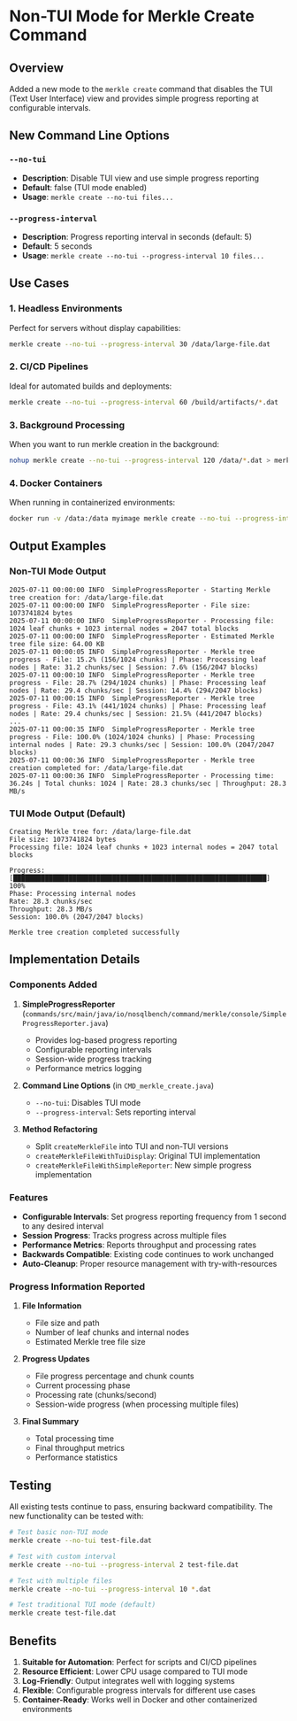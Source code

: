 # Non-TUI Mode for Merkle Create Command

## Overview
Added a new mode to the `merkle create` command that disables the TUI (Text User Interface) view and provides simple progress reporting at configurable intervals.

## New Command Line Options

### `--no-tui`
- **Description**: Disable TUI view and use simple progress reporting
- **Default**: false (TUI mode enabled)
- **Usage**: `merkle create --no-tui files...`

### `--progress-interval`
- **Description**: Progress reporting interval in seconds (default: 5)
- **Default**: 5 seconds
- **Usage**: `merkle create --no-tui --progress-interval 10 files...`

## Use Cases

### 1. Headless Environments
Perfect for servers without display capabilities:
```bash
merkle create --no-tui --progress-interval 30 /data/large-file.dat
```

### 2. CI/CD Pipelines
Ideal for automated builds and deployments:
```bash
merkle create --no-tui --progress-interval 60 /build/artifacts/*.dat
```

### 3. Background Processing
When you want to run merkle creation in the background:
```bash
nohup merkle create --no-tui --progress-interval 120 /data/*.dat > merkle.log 2>&1 &
```

### 4. Docker Containers
When running in containerized environments:
```bash
docker run -v /data:/data myimage merkle create --no-tui --progress-interval 15 /data/*.dat
```

## Output Examples

### Non-TUI Mode Output
```
2025-07-11 00:00:00 INFO  SimpleProgressReporter - Starting Merkle tree creation for: /data/large-file.dat
2025-07-11 00:00:00 INFO  SimpleProgressReporter - File size: 1073741824 bytes
2025-07-11 00:00:00 INFO  SimpleProgressReporter - Processing file: 1024 leaf chunks + 1023 internal nodes = 2047 total blocks
2025-07-11 00:00:00 INFO  SimpleProgressReporter - Estimated Merkle tree file size: 64.00 KB
2025-07-11 00:00:05 INFO  SimpleProgressReporter - Merkle tree progress - File: 15.2% (156/1024 chunks) | Phase: Processing leaf nodes | Rate: 31.2 chunks/sec | Session: 7.6% (156/2047 blocks)
2025-07-11 00:00:10 INFO  SimpleProgressReporter - Merkle tree progress - File: 28.7% (294/1024 chunks) | Phase: Processing leaf nodes | Rate: 29.4 chunks/sec | Session: 14.4% (294/2047 blocks)
2025-07-11 00:00:15 INFO  SimpleProgressReporter - Merkle tree progress - File: 43.1% (441/1024 chunks) | Phase: Processing leaf nodes | Rate: 29.4 chunks/sec | Session: 21.5% (441/2047 blocks)
...
2025-07-11 00:00:35 INFO  SimpleProgressReporter - Merkle tree progress - File: 100.0% (1024/1024 chunks) | Phase: Processing internal nodes | Rate: 29.3 chunks/sec | Session: 100.0% (2047/2047 blocks)
2025-07-11 00:00:36 INFO  SimpleProgressReporter - Merkle tree creation completed for: /data/large-file.dat
2025-07-11 00:00:36 INFO  SimpleProgressReporter - Processing time: 36.24s | Total chunks: 1024 | Rate: 28.3 chunks/sec | Throughput: 28.3 MB/s
```

### TUI Mode Output (Default)
```
Creating Merkle tree for: /data/large-file.dat
File size: 1073741824 bytes
Processing file: 1024 leaf chunks + 1023 internal nodes = 2047 total blocks

Progress: [████████████████████████████████████████████████████████████████] 100%
Phase: Processing internal nodes
Rate: 28.3 chunks/sec
Throughput: 28.3 MB/s
Session: 100.0% (2047/2047 blocks)

Merkle tree creation completed successfully
```

## Implementation Details

### Components Added

1. **SimpleProgressReporter** (`commands/src/main/java/io/nosqlbench/command/merkle/console/SimpleProgressReporter.java`)
   - Provides log-based progress reporting
   - Configurable reporting intervals
   - Session-wide progress tracking
   - Performance metrics logging

2. **Command Line Options** (in `CMD_merkle_create.java`)
   - `--no-tui`: Disables TUI mode
   - `--progress-interval`: Sets reporting interval

3. **Method Refactoring**
   - Split `createMerkleFile` into TUI and non-TUI versions
   - `createMerkleFileWithTuiDisplay`: Original TUI implementation
   - `createMerkleFileWithSimpleReporter`: New simple progress implementation

### Features

- **Configurable Intervals**: Set progress reporting frequency from 1 second to any desired interval
- **Session Progress**: Tracks progress across multiple files
- **Performance Metrics**: Reports throughput and processing rates
- **Backwards Compatible**: Existing code continues to work unchanged
- **Auto-Cleanup**: Proper resource management with try-with-resources

### Progress Information Reported

1. **File Information**
   - File size and path
   - Number of leaf chunks and internal nodes
   - Estimated Merkle tree file size

2. **Progress Updates**
   - File progress percentage and chunk counts
   - Current processing phase
   - Processing rate (chunks/second)
   - Session-wide progress (when processing multiple files)

3. **Final Summary**
   - Total processing time
   - Final throughput metrics
   - Performance statistics

## Testing

All existing tests continue to pass, ensuring backward compatibility. The new functionality can be tested with:

```bash
# Test basic non-TUI mode
merkle create --no-tui test-file.dat

# Test with custom interval
merkle create --no-tui --progress-interval 2 test-file.dat

# Test with multiple files
merkle create --no-tui --progress-interval 10 *.dat

# Test traditional TUI mode (default)
merkle create test-file.dat
```

## Benefits

1. **Suitable for Automation**: Perfect for scripts and CI/CD pipelines
2. **Resource Efficient**: Lower CPU usage compared to TUI mode
3. **Log-Friendly**: Output integrates well with logging systems
4. **Flexible**: Configurable progress intervals for different use cases
5. **Container-Ready**: Works well in Docker and other containerized environments
